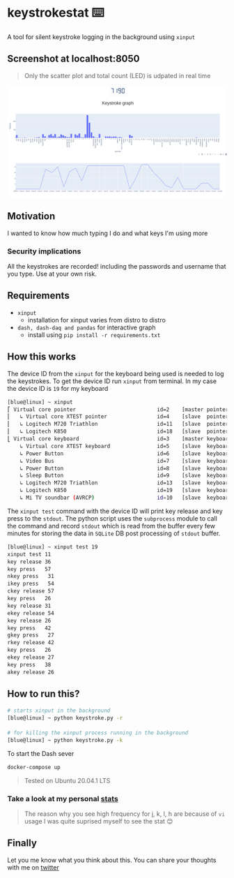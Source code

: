 # keystrokestat :keyboard:

A tool for silent keystroke logging in the background using `xinput`

## Screenshot at localhost:8050
> Only the scatter plot and total count (LED) is udpated in real time 

![plotly screenshot](./assets/plotly-scr.png)

## Motivation

I wanted to know how much typing I do and what keys I'm using more

### Security implications

All the keystrokes are recorded! including the passwords and username that you type. Use at your own risk.

## Requirements

+ `xinput` 
    + installation for xinput varies from distro to distro
+ `dash, dash-daq and pandas` for interactive graph
    + install using `pip install -r requirements.txt`



## How this works 

The device ID from the `xinput` for the keyboard being used is needed to log the keystrokes.
To get the device ID run `xinput` from terminal. In my case the device ID is `19` for my keyboard

```bash
[blue@linux] ~ xinput
⎡ Virtual core pointer                    	    id=2	[master pointer  (3)]
⎜   ↳ Virtual core XTEST pointer              	id=4	[slave  pointer  (2)]
⎜   ↳ Logitech M720 Triathlon                 	id=11	[slave  pointer  (2)]
⎜   ↳ Logitech K850                           	id=18	[slave  pointer  (2)]
⎣ Virtual core keyboard                   	    id=3	[master keyboard (2)]
    ↳ Virtual core XTEST keyboard             	id=5	[slave  keyboard (3)]
    ↳ Power Button                            	id=6	[slave  keyboard (3)]
    ↳ Video Bus                               	id=7	[slave  keyboard (3)]
    ↳ Power Button                            	id=8	[slave  keyboard (3)]
    ↳ Sleep Button                            	id=9	[slave  keyboard (3)]
    ↳ Logitech M720 Triathlon                 	id=13	[slave  keyboard (3)]
    ↳ Logitech K850                           	id=19	[slave  keyboard (3)]
    ↳ Mi TV soundbar (AVRCP)                  	id=10	[slave  keyboard (3)]
```

The `xinput test` command with the device ID will print key release and key press to the `stdout`. 
The python script uses the `subprocess` module to call the command and record `stdout` which is read from the buffer 
every few minutes for storing the data in `SQLite` DB post processing of `stdout` buffer.

```bash
[blue@linux] ~ xinput test 19
xinput test 11
key release 36
key press   57
nkey press   31
ikey press   54
ckey release 57
key press   26
key release 31
ekey release 54
key release 26
key press   42
gkey press   27
rkey release 42
key press   26
ekey release 27
key press   38
akey release 26
```


## How to run this?
```bash
# starts xinput in the background
[blue@linux] ~ python keystroke.py -r 

# for killing the xinput process running in the background
[blue@linux] ~ python keystroke.py -k

```

To start the Dash sever 

```bash
docker-compose up
```

> Tested on Ubuntu 20.04.1 LTS



### Take a look at my personal [stats](./assets/stats.md)

> The reason why you see high frequency for j, k, l, h are because of `vi` usage
> I was quite suprised myself to see the stat :blush: 


## Finally

Let you me know what you think about this. You can share your thoughts with me on [twitter](https://twitter.com/neelabalan)

